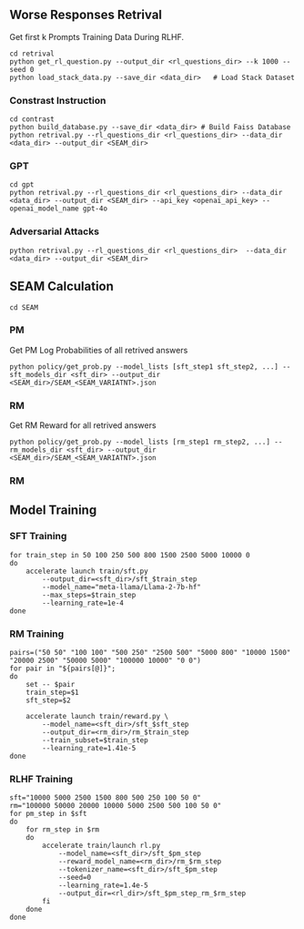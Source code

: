 

## Worse Responses Retrival

Get first k Prompts Training Data During RLHF.
```
cd retrival
python get_rl_question.py --output_dir <rl_questions_dir> --k 1000 --seed 0
python load_stack_data.py --save_dir <data_dir>   # Load Stack Dataset
```


### Constrast Instruction
```
cd contrast
python build_database.py --save_dir <data_dir> # Build Faiss Database
python retrival.py --rl_questions_dir <rl_questions_dir> --data_dir <data_dir> --output_dir <SEAM_dir>
```

### GPT
```
cd gpt
python retrival.py --rl_questions_dir <rl_questions_dir> --data_dir <data_dir> --output_dir <SEAM_dir> --api_key <openai_api_key> --openai_model_name gpt-4o
```

### Adversarial Attacks
```
python retrival.py --rl_questions_dir <rl_questions_dir>  --data_dir <data_dir> --output_dir <SEAM_dir> 
```


## SEAM Calculation
```
cd SEAM
```
### PM
Get PM Log Probabilities of all retrived answers
```
python policy/get_prob.py --model_lists [sft_step1 sft_step2, ...] --sft_models_dir <sft_dir> --output_dir <SEAM_dir>/SEAM_<SEAM_VARIATNT>.json
```

### RM
Get RM Reward for all retrived answers
```
python policy/get_prob.py --model_lists [rm_step1 rm_step2, ...] --rm_models_dir <sft_dir> --output_dir <SEAM_dir>/SEAM_<SEAM_VARIATNT>.json
```


### RM


## Model Training

### SFT Training
```
for train_step in 50 100 250 500 800 1500 2500 5000 10000 0
do
    accelerate launch train/sft.py 
        --output_dir=<sft_dir>/sft_$train_step
        --model_name="meta-llama/Llama-2-7b-hf" 
        --max_steps=$train_step 
        --learning_rate=1e-4
done
```

### RM Training
```
pairs=("50 50" "100 100" "500 250" "2500 500" "5000 800" "10000 1500" "20000 2500" "50000 5000" "100000 10000" "0 0")
for pair in "${pairs[@]}"; 
do
    set -- $pair
    train_step=$1
    sft_step=$2

    accelerate launch train/reward.py \
        --model_name=<sft_dir>/sft_$sft_step
        --output_dir=<rm_dir>/rm_$train_step
        --train_subset=$train_step
        --learning_rate=1.41e-5
done
```

### RLHF Training
```
sft="10000 5000 2500 1500 800 500 250 100 50 0"
rm="100000 50000 20000 10000 5000 2500 500 100 50 0"
for pm_step in $sft
do
    for rm_step in $rm
    do
        accelerate train/launch rl.py
            --model_name=<sft_dir>/sft_$pm_step
            --reward_model_name=<rm_dir>/rm_$rm_step
            --tokenizer_name=<sft_dir>/sft_$pm_step
            --seed=0 
            --learning_rate=1.4e-5 
            --output_dir=<rl_dir>/sft_$pm_step_rm_$rm_step
        fi
    done
done
```